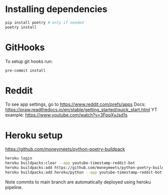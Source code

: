 # Installing dependencies
```bash
pip install poetry # only if needed
poetry install
```

# GitHooks
To setup git hooks run:
```bash
pre-commit install
```

# Reddit
To see app settings, go to https://www.reddit.com/prefs/apps
Docs: https://praw.readthedocs.io/en/stable/getting_started/quick_start.html
YT example: https://www.youtube.com/watch?v=3FpqXyJsd1s

# Heroku setup
https://github.com/moneymeets/python-poetry-buildpack
```bash
heroku login
heroku buildpacks:clear --app youtube-timestamp-reddit-bot
heroku buildpacks:add https://github.com/moneymeets/python-poetry-buildpack.git --app youtube-timestamp-reddit-bot
heroku buildpacks:add heroku/python --app youtube-timestamp-reddit-bot
```

Note commits to main branch are automatically deployed using heroku pipeline.
